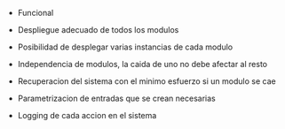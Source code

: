 - Funcional
- Despliegue adecuado de todos los modulos
- Posibilidad de desplegar varias instancias de cada modulo

- Independencia de modulos, la caida de uno no debe afectar al resto
- Recuperacion del sistema con el minimo esfuerzo si un modulo se cae

- Parametrizacion de entradas que se crean necesarias
- Logging de cada accion en el sistema